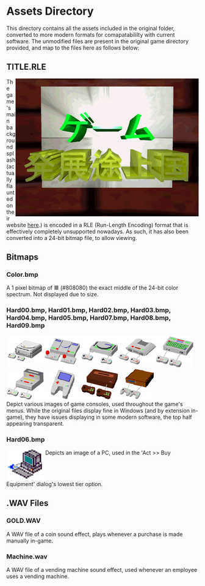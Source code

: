 # Assets Directory
This directory contains all the assets included in the original folder, converted to more modern formats for comapatabililty with current software. The unmodified files are present in the original game directory provided, and map to the files here as follows below:

## TITLE.RLE
<img src="TITLE.bmp" align="right">
The game's main background splash (actually flaunted on their website <a href="https://kairosoft.net/game/pc/gamedev.html#:~:text=20%E4%B8%96%E7%B4%80%E3%81%AE%E6%9C%80%E5%85%88%E7%AB%AF3DCG%E6%8A%80%E8%A1%93%E3%82%92%E4%BD%BF%E3%81%A3%E3%81%9F%E3%82%BF%E3%82%A4%E3%83%88%E3%83%AB%E7%94%BB%E9%9D%A2%E3%82%82%E5%BF%85%E8%A6%8B%E3%81%A7%E3%81%99%E3%80%82">here</a>.) is encoded in a RLE (Run-Length Encoding) format that is effectively completely unsupported nowadays. As such, it has also been converted into a 24-bit bitmap file, to allow viewing.

## Bitmaps

### Color.bmp
A 1 pixel bitmap of <span style="color:#808080;"> ■ </span> (#808080) the exact middle of the 24-bit color spectrum. Not displayed due to size.

### Hard00.bmp, Hard01.bmp, Hard02.bmp, Hard03.bmp, Hard04.bmp, Hard05.bmp, Hard07.bmp, Hard08.bmp, Hard09.bmp 
<img src="Hard00.bmp"><img src="Hard01.bmp"><img src="Hard02.bmp"><img src="Hard03.bmp"><img src="Hard04.bmp"><img src="Hard05.bmp"><img src="Hard07.bmp"><img src="Hard08.bmp"><img src="Hard09.bmp">
<br>Depict various images of game consoles, used throughout the game's menus. While the original files display fine in Windows (and by extension in-game), they have issues displaying in some modern software, the top half appearing transparent.

### Hard06.bmp
<img src="Hard06.bmp" align="top">
Depicts an image of a PC, used in the 'Act >> Buy Equipment' dialog's lowest tier option.

## .WAV Files

### GOLD.WAV
A WAV file of a coin sound effect, plays whenever a purchase is made manually in-game.

### Machine.wav
A WAV file of a vending machine sound effect, used whenever an employee uses a vending machine.